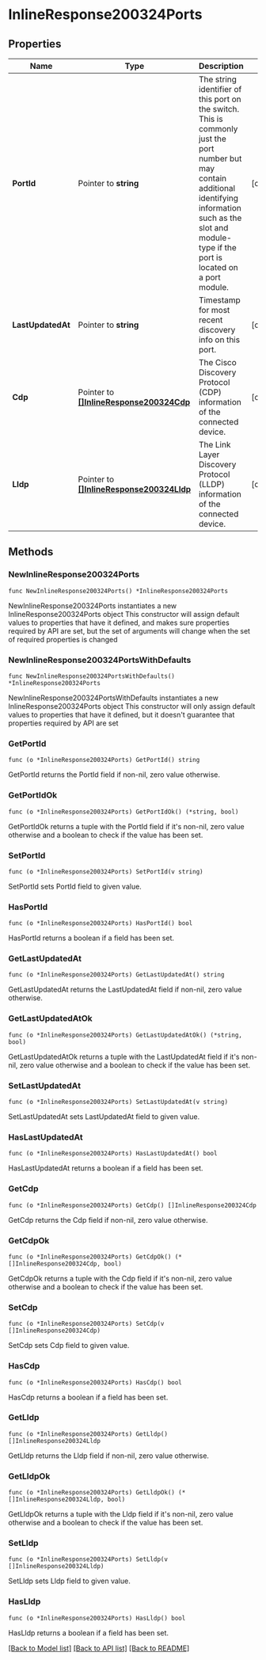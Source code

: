 # InlineResponse200324Ports

## Properties

Name | Type | Description | Notes
------------ | ------------- | ------------- | -------------
**PortId** | Pointer to **string** | The string identifier of this port on the switch. This is commonly just the port number but may contain additional identifying information such as the slot and module-type if the port is located on a port module. | [optional] 
**LastUpdatedAt** | Pointer to **string** | Timestamp for most recent discovery info on this port. | [optional] 
**Cdp** | Pointer to [**[]InlineResponse200324Cdp**](InlineResponse200324Cdp.md) | The Cisco Discovery Protocol (CDP) information of the connected device. | [optional] 
**Lldp** | Pointer to [**[]InlineResponse200324Lldp**](InlineResponse200324Lldp.md) | The Link Layer Discovery Protocol (LLDP) information of the connected device. | [optional] 

## Methods

### NewInlineResponse200324Ports

`func NewInlineResponse200324Ports() *InlineResponse200324Ports`

NewInlineResponse200324Ports instantiates a new InlineResponse200324Ports object
This constructor will assign default values to properties that have it defined,
and makes sure properties required by API are set, but the set of arguments
will change when the set of required properties is changed

### NewInlineResponse200324PortsWithDefaults

`func NewInlineResponse200324PortsWithDefaults() *InlineResponse200324Ports`

NewInlineResponse200324PortsWithDefaults instantiates a new InlineResponse200324Ports object
This constructor will only assign default values to properties that have it defined,
but it doesn't guarantee that properties required by API are set

### GetPortId

`func (o *InlineResponse200324Ports) GetPortId() string`

GetPortId returns the PortId field if non-nil, zero value otherwise.

### GetPortIdOk

`func (o *InlineResponse200324Ports) GetPortIdOk() (*string, bool)`

GetPortIdOk returns a tuple with the PortId field if it's non-nil, zero value otherwise
and a boolean to check if the value has been set.

### SetPortId

`func (o *InlineResponse200324Ports) SetPortId(v string)`

SetPortId sets PortId field to given value.

### HasPortId

`func (o *InlineResponse200324Ports) HasPortId() bool`

HasPortId returns a boolean if a field has been set.

### GetLastUpdatedAt

`func (o *InlineResponse200324Ports) GetLastUpdatedAt() string`

GetLastUpdatedAt returns the LastUpdatedAt field if non-nil, zero value otherwise.

### GetLastUpdatedAtOk

`func (o *InlineResponse200324Ports) GetLastUpdatedAtOk() (*string, bool)`

GetLastUpdatedAtOk returns a tuple with the LastUpdatedAt field if it's non-nil, zero value otherwise
and a boolean to check if the value has been set.

### SetLastUpdatedAt

`func (o *InlineResponse200324Ports) SetLastUpdatedAt(v string)`

SetLastUpdatedAt sets LastUpdatedAt field to given value.

### HasLastUpdatedAt

`func (o *InlineResponse200324Ports) HasLastUpdatedAt() bool`

HasLastUpdatedAt returns a boolean if a field has been set.

### GetCdp

`func (o *InlineResponse200324Ports) GetCdp() []InlineResponse200324Cdp`

GetCdp returns the Cdp field if non-nil, zero value otherwise.

### GetCdpOk

`func (o *InlineResponse200324Ports) GetCdpOk() (*[]InlineResponse200324Cdp, bool)`

GetCdpOk returns a tuple with the Cdp field if it's non-nil, zero value otherwise
and a boolean to check if the value has been set.

### SetCdp

`func (o *InlineResponse200324Ports) SetCdp(v []InlineResponse200324Cdp)`

SetCdp sets Cdp field to given value.

### HasCdp

`func (o *InlineResponse200324Ports) HasCdp() bool`

HasCdp returns a boolean if a field has been set.

### GetLldp

`func (o *InlineResponse200324Ports) GetLldp() []InlineResponse200324Lldp`

GetLldp returns the Lldp field if non-nil, zero value otherwise.

### GetLldpOk

`func (o *InlineResponse200324Ports) GetLldpOk() (*[]InlineResponse200324Lldp, bool)`

GetLldpOk returns a tuple with the Lldp field if it's non-nil, zero value otherwise
and a boolean to check if the value has been set.

### SetLldp

`func (o *InlineResponse200324Ports) SetLldp(v []InlineResponse200324Lldp)`

SetLldp sets Lldp field to given value.

### HasLldp

`func (o *InlineResponse200324Ports) HasLldp() bool`

HasLldp returns a boolean if a field has been set.


[[Back to Model list]](../README.md#documentation-for-models) [[Back to API list]](../README.md#documentation-for-api-endpoints) [[Back to README]](../README.md)


